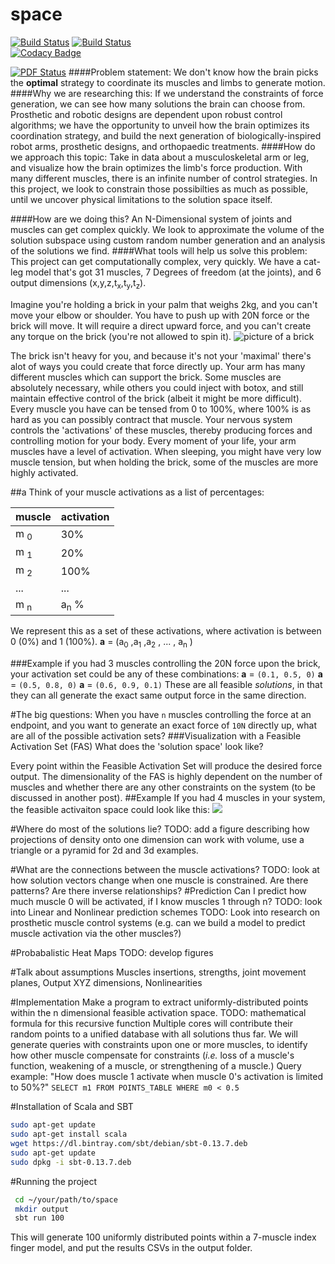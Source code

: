 # space
[![Build Status](https://travis-ci.org/bcohn12/space.svg?branch=master)](https://travis-ci.org/bcohn12/space)
[![Build Status](https://semaphoreci.com/api/v1/projects/a45fbc4a-ee80-4f0c-91c5-61ddffa1cad9/416002/badge.svg)](https://semaphoreci.com/bcohn12/space)      
[![Codacy Badge](https://www.codacy.com/project/badge/df8cbf6a225249ae9619b25cc613f0e8)](https://www.codacy.com/app/brian_cohn14/space)

[![PDF Status](https://www.sharelatex.com/github/repos/bcohn12/space/builds/latest/badge.svg)](https://www.sharelatex.com/github/repos/bcohn12/space/builds/latest/output.pdf)
####Problem statement:
We don't know how the brain picks the <strong>optimal</strong> strategy to coordinate its muscles and limbs to generate motion.
####Why we are researching this:
If we understand the constraints of force generation, we can see how many solutions the brain can choose from. Prosthetic and robotic designs are dependent upon robust control algorithms; we have the opportunity to unveil how the brain optimizes its coordination strategy, and build the next generation of biologically-inspired robot arms, prosthetic designs, and orthopaedic treatments.
####How do we approach this topic:
Take in data about a musculoskeletal arm or leg, and visualize how the brain optimizes the limb's force production. With many different muscles, there is an infinite number of control strategies. In this project, we look to constrain those possibilties as much as possible, until we uncover physical limitations to the solution space itself.

####How are we doing this?
An N-Dimensional system of joints and muscles can get complex quickly. We look to approximate the volume of the solution subspace using custom random number generation and an analysis of the solutions we find.
####What tools will help us solve this problem:
This project can get computationally complex, very quickly. We have a cat-leg model that's got 31 muscles, 7 Degrees of freedom (at the joints), and 6 output dimensions (x,y,z,t<sub>x</sub>,t<sub>y</sub>,t<sub>z</sub>).

Imagine you're holding a brick in your palm that weighs 2kg, and you can't move your elbow or shoulder. You have to push up with 20N force or the brick will move. It will require a direct upward force, and you can't create any torque on the brick (you're not allowed to spin it).
<img src="http://www.beldenbrick.com/2007/images/modular.gif" alt="picture of a brick">

The brick isn't heavy for you, and because it's not your 'maximal' there's alot of ways you could create that force directly up. Your arm has many different muscles which can support the brick. Some muscles are absolutely necessary, while others you could inject with botox, and still maintain effective control of the brick (albeit it might be more difficult). Every muscle you have can be tensed from 0 to 100%, where 100% is as hard as you can possibly contract that muscle. Your nervous system controls the 'activations' of these muscles, thereby producing forces and controlling motion for your body. Every moment of your life, your arm muscles have a level of activation. When sleeping, you might have very low muscle tension, but when holding the brick, some of the muscles are more highly activated.

##a
Think of your muscle activations as a list of percentages:

muscle  | activation
------------- | -------------
m <sub>0</sub>  | 30% 
m <sub>1</sub>  | 20%
m <sub>2</sub>  | 100%
...       	    | ...
m <sub>n</sub>  | a<sub>n</sub> %

We represent this as a set of these activations, where activation is between 0 (0%) and 1 (100%).
<strong>a</strong> = (a<sub>0</sub> ,a<sub>1</sub> ,a<sub>2</sub> , ... , a<sub>n</sub> )

###Example
if you had 3 muscles controlling the 20N force upon the brick, your activation set could be any of these combinations:
<strong>a</strong> = `(0.1, 0.5, 0)`
<strong>a</strong> = `(0.5, 0.8, 0)`
<strong>a</strong> = `(0.6, 0.9, 0.1)`
	These are all feasible <i>solutions</i>, in that they can all generate the exact same output force in the same direction.


#The big questions:
When you have `n` muscles controlling the force at an endpoint, and you want to generate an exact force of `10N` directly up, what are all of the possible activation sets?
###Visualization with a Feasible Activation Set (FAS)
What does the 'solution space' look like?

Every point within the Feasible Activation Set will produce the desired force output. The dimensionality of the FAS is highly dependent on the number of muscles and whether there are any other constraints on the system (to be discussed in another post).
##Example
If you had 4 muscles in your system, the feasible activaiton space could look like this:
<img src="http://upload.wikimedia.org/wikipedia/commons/e/ef/3dpoly.svg">



#Where do most of the solutions lie?
TODO: add a figure describing how projections of density onto one dimension can work with volume, use a triangle or a pyramid for 2d and 3d examples.



#What are the connections between the muscle activations?
TODO: look at how solution vectors change when one muscle is constrained.
Are there patterns?
Are there inverse relationships?
#Prediction
Can I predict how much muscle 0 will be activated, if I know muscles 1 through n?
TODO: look into Linear and Nonlinear prediction schemes
TODO: Look into research on prosthetic muscle control systems (e.g. can we build a model to predict muscle activation via the other muscles?)

#Probabalistic Heat Maps
TODO: develop figures

#Talk about assumptions
Muscles insertions, strengths, joint movement planes, Output XYZ dimensions, Nonlinearities

#Implementation
Make a program to extract uniformly-distributed points within the n dimensional feasible activation space.
TODO: mathematical formula for this recursive function
Multiple cores will contribute their random points to a unified database with all solutions thus far.
We will generate queries with constraints upon one or more muscles, to identify how other muscle compensate for constraints (<i>i.e.</i> loss of a muscle's function, weakening of a muscle, or strengthening of a muscle.)
Query example:
"How does muscle 1 activate when muscle 0's activation is limited to 50%?"
`SELECT m1 FROM POINTS_TABLE WHERE m0 < 0.5`


#Installation of Scala and SBT
```bash
sudo apt-get update
sudo apt-get install scala
wget https://dl.bintray.com/sbt/debian/sbt-0.13.7.deb
sudo apt-get update
sudo dpkg -i sbt-0.13.7.deb
```
#Running the project
```bash
 cd ~/your/path/to/space
 mkdir output
 sbt run 100
```
This will generate 100 uniformly distributed points within a 7-muscle index finger model, and put the results CSVs in the output folder.
